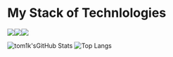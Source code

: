 # My Stack of Technlologies

<img src="https://img.shields.io/badge/PYTHON-black?style=for-the-badge&logo=python&logoColor=gold"/><img src="https://img.shields.io/badge/C#-black?style=for-the-badge&logo=Csharp&logoColor=purple"/><img src="https://img.shields.io/badge/C++-black?style=for-the-badge&logo=C++&logoColor=blue"/> 

![tom1k'sGitHub Stats](https://github-readme-stats.vercel.app/api?username=ITOMIK&theme=radical)
![Top Langs](https://github-readme-stats.vercel.app/api/top-langs/?username=ITOMIK&theme=radical)
